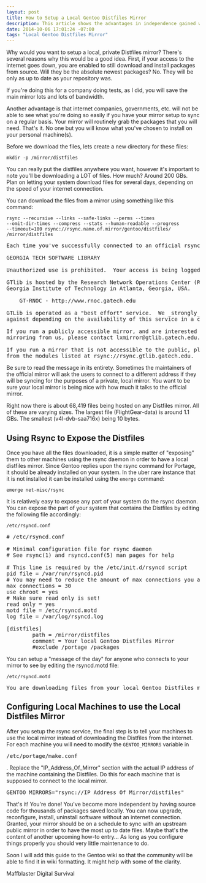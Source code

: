 ```yaml
---
layout: post
title: How to Setup a Local Gentoo Distfiles Mirror
description: This article shows the advantages in independence gained when having files locally instead of relying on the internet for source files.
date: 2014-10-06 17:01:24 -07:00
tags: "Local Gentoo Distfiles Mirror"
---
```


Why would you want to setup a local, private Distfiles mirror? There's several reasons why this would be a good idea. First, if your access to the internet goes down, you are enabled to still download and install packages from source. Will they be the absolute newest packages? No. They will be only as up to date as your repository was.

If you're doing this for a company doing tests, as I did, you will save the main mirror lots and lots of bandwidth.

Another advantage is that internet companies, governments, etc. will not be able to see what you're doing so easily if you have your mirror setup to sync on a regular basis. Your mirror will routinely grab the packages that you will need. That's it. No one but you will know what you've chosen to install on your personal machine(s).

Before we download the files, lets create a new directory for these files:

<code>mkdir -p /mirror/distfiles</code>

You can really put the distfiles anywhere you want, however it's important to note you'll be downloading a LOT of files. How much? Around 200 GBs. Plan on letting your system download files for several days, depending on the speed of your internet connection.

You can download the files from a mirror using something like this command:

<code>rsync --recursive --links --safe-links --perms --times --omit-dir-times --compress --stats --human-readable --progress --timeout=180 rsync://rsync.name.of.mirror/gentoo/distfiles/ /mirror/distfiles</code>

<pre>
Each time you've successfully connected to an official rsync mirror you should see a message similar to this one:

GEORGIA TECH SOFTWARE LIBRARY

Unauthorized use is prohibited.  Your access is being logged.

GTlib is hosted by the Research Network Operations Center (RNOC) at the
Georgia Institute of Technology in Atlanta, Georgia, USA.

    GT-RNOC - http://www.rnoc.gatech.edu

GTLib is operated as a "best effort" service.  We _strongly_ recommend
against depending on the availability of this service in a critical context.

If you run a publicly accessible mirror, and are interested in
mirroring from us, please contact lxmirror@gtlib.gatech.edu.

If you run a mirror that is not accessible to the public, please mirror
from the modules listed at rsync://rsync.gtlib.gatech.edu.
</pre>

Be sure to read the message in its entirety. Sometimes the maintainers of the official mirror will ask the users to connect to a different address if they will be syncing for the purposes of a private, local mirror. You want to be sure your local mirror is being nice with how much it talks to the official mirror.

Right now there is about 68,419 files being hosted on any Distfiles mirror. All of these are varying sizes. The largest file (FlightGear-data) is around 1.1 GBs. The smallest (v4l-dvb-saa716x) being 10 bytes.

## Using Rsync to Expose the Distfiles ##

Once you have all the files downloaded, it is a simple matter of "exposing" them to other machines using the rsync daemon in order to have a local distfiles mirror. Since Gentoo replies upon the rsync command for Portage, it should be already installed on your system. In the uber rare instance that it is not installed it can be installed using the <code>emerge</code> command:

<code>emerge net-misc/rsync</code>

It is relatively easy to expose any part of your system do the rsync daemon. You can expose the part of your system that contains the Distfiles by editing the following file accordingly:

<code>/etc/rsyncd.conf</code>

<pre>
# /etc/rsyncd.conf

# Minimal configuration file for rsync daemon
# See rsync(1) and rsyncd.conf(5) man pages for help

# This line is required by the /etc/init.d/rsyncd script
pid file = /var/run/rsyncd.pid
# You may need to reduce the amount of max connections you allow depending on the speed of your network and your mirror's hardware.
max connections = 30
use chroot = yes
# Make sure read only is set!
read only = yes
motd file = /etc/rsyncd.motd
log file = /var/log/rsyncd.log

[distfiles]
        path = /mirror/distfiles
        comment = Your local Gentoo Distfiles Mirror
        #exclude /portage /packages
</pre>

You can setup a "message of the day" for anyone who connects to your mirror to see by editing the rsyncd.motd file:

<code>/etc/rsyncd.motd</code>

<pre>
You are downloading files from your local Gentoo Distfiles mirror!
</pre>

## Configuring Local Machines to use the Local Distfiles Mirror ##

After you setup the rsync service, the final step is to tell your machines to use the local mirror instead of downloading the Distfiles from the internet. For each machine you will need to modify the <code>GENTOO_MIRRORS</code> variable in <pre>/etc/portage/make.conf</pre>. Replace the "IP_Address_Of_Mirror" section with the actual IP address of the machine containing the Distfiles. Do this for each machine that is supposed to connect to the local mirror.

<pre>
GENTOO_MIRRORS="rsync://IP_Address_Of_Mirror/distfiles"
</pre>

That's it! You're done! You've become more independent by having source code for thousands of packages saved locally. You can now upgrade, reconfigure, install, uninstall software without an internet connection. Granted, your mirror should be on a schedule to sync with an upstream public mirror in order to have the most up to date files. Maybe that's the content of another upcoming how-to entry... As long as you configure things properly you should very little maintenance to do.

Soon I will add this guide to the Gentoo wiki so that the community will be able to find it in wiki formatting. It might help with some of the clarity.

Maffblaster
Digital Survival